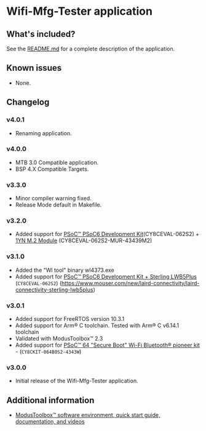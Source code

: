 # Wifi-Mfg-Tester application

## What's included?

See the [README.md](./README.md) for a complete description of the application.

## Known issues

- None.

## Changelog

### v4.0.1
- Renaming application.

### v4.0.0

- MTB 3.0 Compatible application.
- BSP 4.X Compatible Targets.

### v3.3.0

- Minor compiler warning fixed.
- Release Mode default in Makefile.

### v3.2.0

- Added support for [PSoC&trade; PSoC6 Development Kit](https://www.cypress.com/part/cy8ceval-062s2)(CY8CEVAL-062S2) + [1YN M.2 Module](https://www.embeddedartists.com/products/1yn-m-2-module) (CY8CEVAL-062S2-MUR-43439M2)

### v3.1.0

- Added the "Wl tool" binary wl4373.exe
- Added support for [PSoC&trade; PSoC6 Development Kit + Sterling LWB5Plus ](https://www.cypress.com/part/cy8ceval-062s2) (`CY8CEVAL-062S2`) (https://www.mouser.com/new/laird-connectivity/laird-connectivity-sterling-lwb5plus)

### v3.0.1

- Added support for FreeRTOS version 10.3.1
- Added support for Arm&reg; C toolchain. Tested with Arm&reg; C v6.14.1 toolchain
- Validated with ModusToolbox&trade; 2.3
- Added support for [PSoC&trade; 64 "Secure Boot" Wi-Fi Bluetooth&reg; pioneer kit](https://www.cypress.com/CY8CKIT-064B0S2-4343W) - (`CY8CKIT-064B0S2-4343W`)

### v3.0.0

- Initial release of the Wifi-Mfg-Tester application.


## Additional information

- [ModusToolbox&trade; software environment, quick start guide, documentation, and videos](https://www.cypress.com/products/modustoolbox-software-environment)
